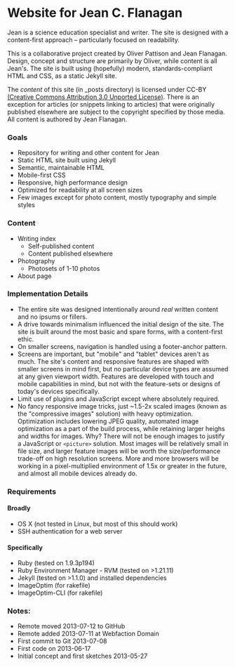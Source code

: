 # Website for Jean C. Flanagan

Jean is a science education specialist and writer. The site is designed with a content-first approach – particularly focused on readability.

This is a collaborative project created by Oliver Pattison and Jean Flanagan. Design, concept and structure are primarily by Oliver, while content is all Jean's. The site is built using (hopefully) modern, standards-compliant HTML and CSS, as a static Jekyll site.

The *content* of this site (in _posts directory) is licensed under CC-BY [(Creative Commons Attribution 3.0 Unported License)](http://creativecommons.org/licenses/by/3.0/deed.en_US). There is an exception for articles (or snippets linking to articles) that were originally published elsewhere are subject to the copyright specified by those media. All content is authored by Jean Flanagan.

### Goals

- Repository for writing and other content for Jean
- Static HTML site built using Jekyll
- Semantic, maintainable HTML
- Mobile-first CSS
- Responsive, high performance design
- Optimized for readability at all screen sizes
- Few images except for photo content, mostly typography and simple styles

### Content

- Writing index
    - Self-published content
    - Content published elsewhere
- Photography
    - Photosets of 1-10 photos
- About page

### Implementation Details

- The entire site was designed intentionally around *real* written content and no ipsums or fillers.
- A drive towards minimalism influenced the initial design of the site. The site is built around the most basic and spare forms, with a content-first ethic.
- On smaller screens, navigation is handled using a footer-anchor pattern.
- Screens are important, but "mobile" and "tablet" devices aren't as much. The site's content and responsive features are shaped with smaller screens in mind first, but no particular device types are assumed at any given viewport width. Features are developed with touch and mobile capabilities in mind, but not with the feature-sets or designs of today's devices specifically.
- Limit use of plugins and JavaScript except where absolutely required.
- No fancy responsive image tricks, just ~1.5-2x scaled images (known as the "compressive images" solution) with heavy optimization. Optimization includes lowering JPEG quality, automated image optimization as a part of the build process, while retaining larger heighs and widths for images. Why? There will not be enough images to justify a JavaScript or `<picture>` solution. Most images will be relatively small in file size, and larger feature images will be worth the size/performance trade-off on high resolution screens. More and more browsers will be working in a pixel-multiplied environment of 1.5x or greater in the future, and almost all mobile devices already do.

### Requirements

#### Broadly

- OS X (not tested in Linux, but most of this should work)
- SSH authentication for a web server

#### Specifically

- Ruby (tested on 1.9.3p194)
- Ruby Environment Manager - RVM (tested on >1.21.11)
- Jekyll (tested on >1.1.0) and installed dependencies
- ImageOptim (for rakefile)
- ImageOptim-CLI (for rakefile)

### Notes:

- Remote moved 2013-07-12 to GitHub
- Remote added 2013-07-11 at Webfaction Domain
- First commit to Git 2013-07-08
- First code on 2013-06-17
- Initial concept and first sketches 2013-05-27